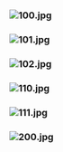 ### ![100.jpg](https://ewwgene.github.io/Cocoon/100.jpg)
### ![101.jpg](https://ewwgene.github.io/Cocoon/101.jpg)
### ![102.jpg](https://ewwgene.github.io/Cocoon/102.jpg)
### ![110.jpg](https://ewwgene.github.io/Cocoon/110.jpg)
### ![111.jpg](https://ewwgene.github.io/Cocoon/111.jpg)
### ![200.jpg](https://ewwgene.github.io/Cocoon/Making/200.jpg)
